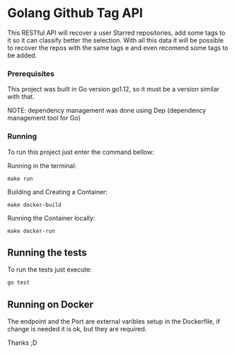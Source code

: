 # Golang Github Tag API

This RESTful API will recover a user Starred repositories, add some tags to it so it can classify better the selection. With all this data it will be possible to recover the repos with the same tags e and even recomend some tags to be added.

### Prerequisites

This project was built in Go version go1.12, so it must be a version similar with that.

NOTE: dependency management was done using Dep (dependency management tool for Go)

### Running

To run this project just enter the command bellow:

Running in the terminal:
```
make run
```

Building and Creating a Container:
```
make docker-build
```

Running the Container locally:
```
make docker-run
```


## Running the tests

To run the tests just execute:

```
go test
```


## Running on Docker

The endpoint and the Port are external varibles setup in the Dockerfile, if change is needed it is ok, but they are required.

Thanks ;D
